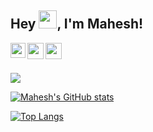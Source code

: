 ## Hey <img src="https://github.com/TheDudeThatCode/TheDudeThatCode/blob/master/Assets/Hi.gif" width="29px">, I'm Mahesh!

<a href="https://www.linkedin.com/in/mahesh-odedara-486335197/">
  <img align="left" width="24px" src="https://cdn-icons-png.flaticon.com/512/174/174857.png"  />
</a>
<a href="https://twitter.com/ichmahesh">
  <img align="left" width="26px" src="https://logodownload.org/wp-content/uploads/2014/09/twitter-logo-6.png" />
</a>
<a href="mailto:maheshodedara13@yahoo.com">
  <img align="left" width="26px" src="https://cdn-icons-png.flaticon.com/512/281/281769.png" />
</a>

<br />
<br />

![](https://media-exp1.licdn.com/dms/image/C4D16AQFuGu76EDaO2g/profile-displaybackgroundimage-shrink_350_1400/0/1600514626868?e=1649894400&v=beta&t=3qpvgnU0y1155cXgkal47t5dA6TYbt1oQjGF1_l3Zrk)


[![Mahesh's GitHub stats](https://github-readme-stats.vercel.app/api?username=mahesh-143&show_icons=true&theme=tokyonight)](https://github.com/mahesh-143/github-readme-stats)

[![Top Langs](https://github-readme-stats.vercel.app/api/top-langs/?username=mahesh-143&layout=compact)](https://github.com/mahesh-143/github-readme-stats)
